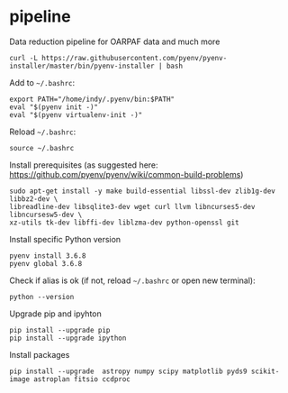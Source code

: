 # pipeline
Data reduction pipeline for OARPAF data and much more 

    curl -L https://raw.githubusercontent.com/pyenv/pyenv-installer/master/bin/pyenv-installer | bash

Add to `~/.bashrc`: 

    export PATH="/home/indy/.pyenv/bin:$PATH"                                                                                                                          
    eval "$(pyenv init -)"                                                                                                                                             
    eval "$(pyenv virtualenv-init -)"
   
Reload `~/.bashrc`:
   
    source ~/.bashrc

Install prerequisites (as suggested here: https://github.com/pyenv/pyenv/wiki/common-build-problems)

    sudo apt-get install -y make build-essential libssl-dev zlib1g-dev libbz2-dev \
    libreadline-dev libsqlite3-dev wget curl llvm libncurses5-dev libncursesw5-dev \
    xz-utils tk-dev libffi-dev liblzma-dev python-openssl git

Install specific Python version

    pyenv install 3.6.8
    pyenv global 3.6.8

Check if alias is ok (if not, reload `~/.bashrc` or open new terminal):

    python --version 

Upgrade pip and ipyhton

    pip install --upgrade pip
    pip install --upgrade ipython
    
Install packages
    
    pip install --upgrade  astropy numpy scipy matplotlib pyds9 scikit-image astroplan fitsio ccdproc
    

